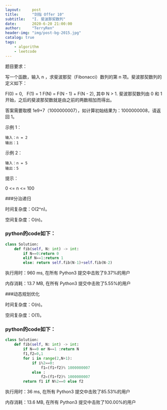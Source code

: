 ```yaml
---
layout:     post
title:      "剑指 Offer 10"
subtitle:   "I. 斐波那契数列"
date:       2020-6-20 21:00:00
author:     "TerryRen"
header-img: "img/post-bg-2015.jpg"
catalog: true
tags:
    - algorithm
    - leetcode
---
```

题目要求：

写一个函数，输入 n ，求斐波那契（Fibonacci）数列的第 n 项。斐波那契数列的定义如下：

F(0) = 0,   F(1) = 1
F(N) = F(N - 1) + F(N - 2), 其中 N > 1.
斐波那契数列由 0 和 1 开始，之后的斐波那契数就是由之前的两数相加而得出。

答案需要取模 1e9+7（1000000007），如计算初始结果为：1000000008，请返回 1。








示例 1：
```
输入：n = 2
输出：1
```
示例 2：
```
输入：n = 5
输出：5
```
提示：

0 <= n <= 100

###分治递归



时间复杂度：O(2^n)。

空间复杂度：O(n)。



### python的code如下：


```python
class Solution:
    def fib(self, N: int) -> int:
        if N==0:return 0
        elif N==1:return 1
        else: return self.fib(N-1)+self.fib(N-2)
```
执行用时：960 ms, 在所有 Python3 提交中击败了9.37%的用户

内存消耗：13.7 MB, 在所有 Python3 提交中击败了5.55%的用户

###动态规划优化


时间复杂度：O(n)。

空间复杂度：O(1)。



### python的code如下：


```python
class Solution:
    def fib(self, N: int) -> int:
        if N==0 or N==1 :return N
        f1,f2=0,1
        for i in range(2,N+1):
            if i%2==0:
                f1=(f1+f2)% 1000000007
            else :
                f2=(f1+f2)% 1000000007
        return f1 if N%2==0 else f2
```
执行用时：36 ms, 在所有 Python3 提交中击败了85.53%的用户

内存消耗：13.6 MB, 在所有 Python3 提交中击败了100.00%的用户